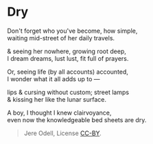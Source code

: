 # Dry

Don't forget who you've become, how simple,  
waiting mid-street of her daily travels.

& seeing her nowhere, growing root deep,  
I dream dreams, lust lust, fit full of prayers.

Or, seeing life (by all accounts) accounted,  
I wonder what it all adds up to —

lips & cursing without custom; street lamps  
& kissing her like the lunar surface.  

A boy, I thought I knew clairvoyance,  
even now the knowledgeable bed sheets are dry.


>Jere Odell, License [CC-BY](https://creativecommons.org/licenses/by/4.0/).